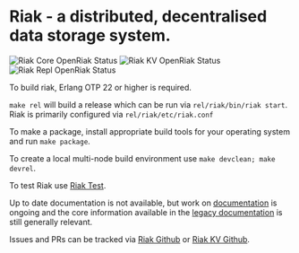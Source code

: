 # Riak - a distributed, decentralised data storage system.

![Riak Core OpenRiak Status](https://github.com/OpenRiak/riak_core/actions/workflows/erlang.yml/badge.svg?branch=openriak-3.2)
![Riak KV OpenRiak Status](https://github.com/OpenRiak/riak_kv/actions/workflows/erlang.yml/badge.svg?branch=openriak-3.2)
![Riak Repl OpenRiak Status](https://github.com/OpenRiak/riak_repl/actions/workflows/erlang.yml/badge.svg?branch=openriak-3.2)

To build riak, Erlang OTP 22 or higher is required.

`make rel` will build a release which can be run via `rel/riak/bin/riak start`.  Riak is primarily configured via `rel/riak/etc/riak.conf`

To make a package, install appropriate build tools for your operating system and run `make package`.

To create a local multi-node build environment use `make devclean; make devrel`.

To test Riak use [Riak Test](https://github.com/basho/riak_test/blob/develop-3.0/doc/SIMPLE_SETUP.md).

Up to date documentation is not available, but work on [documentation](https://www.tiot.jp/riak-docs/riak/kv/3.2.0/) is ongoing and the core information available in the [legacy documentation](https://docs.riak.com/riak/kv/latest/index.html) is still generally relevant.

Issues and PRs can be tracked via [Riak Github](https://github.com/basho/riak/issues) or [Riak KV Github](https://github.com/basho/riak_kv/issues).
